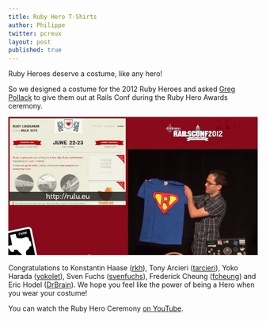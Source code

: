```yaml
---
title: Ruby Hero T-Shirts
author: Philippe
twitter: pcreux
layout: post
published: true
---
```


Ruby Heroes deserve a costume, like any hero!

So we designed a costume for the 2012 Ruby Heroes and asked 
[Greg Pollack](https://twitter.com/#!/greggpollack) to give them out at Rails
Conf during the Ruby Hero Awards ceremony.

<a href='http://www.youtube.com/watch?v=tWmh4m2a4FI#t=5m27s'>
<img src='/assets/img/posts/ruby-hero-ceremony.jpg'/>
</a>

Congratulations to Konstantin Haase ([rkh](https://github.com/rkh)),
Tony Arcieri ([tarcieri](https://github.com/tarcieri)),
Yoko Harada ([yokolet](https://github.com/yokolet)),
Sven Fuchs ([svenfuchs](https://github.com/svenfuchs)),
Frederick Cheung ([fcheung](https://github.com/fcheung))
and Eric Hodel ([DrBrain](https://github.com/DrBrain)).
We hope you feel like the power of being a Hero when you wear your
costume!

You can watch the Ruby Hero Ceremony [on
YouTube](http://www.youtube.com/watch?v=tWmh4m2a4FI#t=5m27s).
